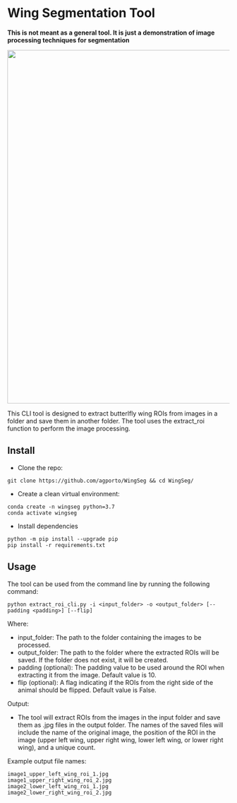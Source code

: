 # Wing Segmentation Tool

**This is not meant as a general tool. It is just a demonstration of image processing techniques for segmentation**

<p align="center"><img src="https://github.com/agporto/WingSeg/blob/master/images/demo.JPG" width="800"></p>


This CLI tool is designed to extract butterlfly wing ROIs from images in a folder and save them in another folder. The tool uses the extract_roi function to perform the image processing.

## Install 

- Clone the repo:
```
git clone https://github.com/agporto/WingSeg && cd WingSeg/
```

- Create a clean virtual environment:
```
conda create -n wingseg python=3.7
conda activate wingseg
```
- Install dependencies
```
python -m pip install --upgrade pip
pip install -r requirements.txt
```

## Usage
The tool can be used from the command line by running the following command:

```
python extract_roi_cli.py -i <input_folder> -o <output_folder> [--padding <padding>] [--flip]
```
Where:

- input_folder: The path to the folder containing the images to be processed.
- output_folder: The path to the folder where the extracted ROIs will be saved. If the folder does not exist, it will be created.
- padding (optional): The padding value to be used around the ROI when extracting it from the image. Default value is 10.
- flip (optional): A flag indicating if the ROIs from the right side of the animal should be flipped. Default value is False.

Output:

 - The tool will extract ROIs from the images in the input folder and save them as .jpg files in the output folder. The names of the saved files will include the name of the original image, the position of the ROI in the image (upper left wing, upper right wing, lower left wing, or lower right wing), and a unique count.

Example output file names:
```
image1_upper_left_wing_roi_1.jpg
image1_upper_right_wing_roi_2.jpg
image2_lower_left_wing_roi_1.jpg
image2_lower_right_wing_roi_2.jpg
```
